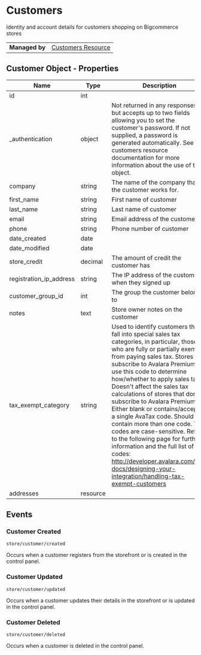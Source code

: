 # Customers

Identity and account details for customers shopping on Bigcommerce stores

|||
|---|---|
| **Managed by** | [Customers Resource](/api/stores/v2/customers)

## Customer Object - Properties

| Name | Type | Description |
| --- | --- | --- |
| id | int |
| _authentication | object | Not returned in any responses, but accepts up to two fields allowing you to set the customer's password. If not supplied, a password is generated automatically. See the customers resource documentation for more information about the use of this object. |
| company | string | The name of the company that the customer works for. |
| first_name | string | First name of customer |
| last_name | string | Last name of customer |
| email | string | Email address of the customer |
| phone | string | Phone number of customer |
| date_created | date |
| date_modified | date |
| store_credit | decimal | The amount of credit the customer has |
| registration_ip_address | string | The IP address of the customer when they signed up |
| customer_group_id | int | The group the customer belongs to |
| notes | text | Store owner notes on the customer |
| tax_exempt_category | string | Used to identify customers that fall into special sales tax categories, in particular, those who are fully or partially exempt from paying sales tax. Stores that subscribe to Avalara Premium will use this code to determine how/whether to apply sales tax. Doesn't affect the sales tax calculations of stores that don't subscribe to Avalara Premium. Either blank or contains/accepts a single AvaTax code. Should not contain more than one code. The codes are case-sensitive. Refer to the following page for further information and the full list of codes: http://developer.avalara.com/api-docs/designing-your-integration/handling-tax-exempt-customers |
| addresses | resource |

## Events

### Customer Created

`store/customer/created`

Occurs when a customer registers from the storefront or is created in the control panel.

### Customer Updated

`store/customer/updated`

Occurs when a customer updates their details in the storefront or is updated in the control panel.

### Customer Deleted

`store/customer/deleted`

Occurs when a customer is deleted in the control panel.
